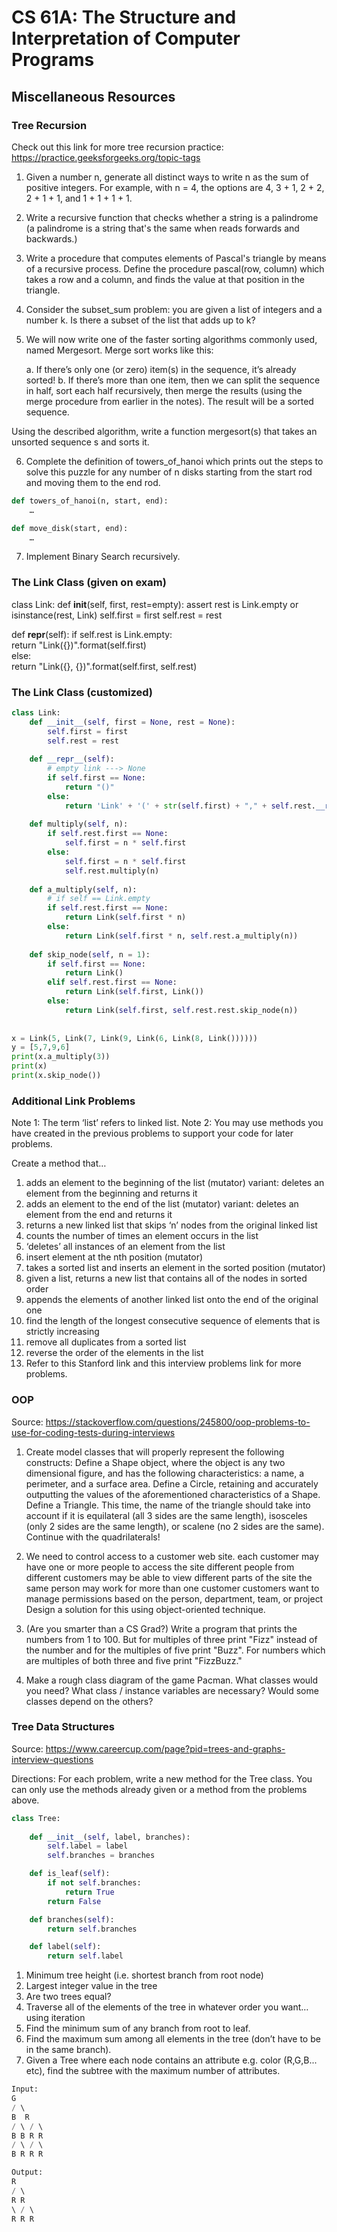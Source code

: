 
# CS 61A: The Structure and Interpretation of Computer Programs

## Miscellaneous Resources

### Tree Recursion
Check out this link for more tree recursion practice: https://practice.geeksforgeeks.org/topic-tags

1. Given a number n, generate all distinct ways to write n as the sum of positive integers. For example, with n = 4, the options are 4, 3 + 1, 2 + 2, 2 + 1 + 1, and 1 + 1 + 1 + 1.
2. Write a recursive function that checks whether a string is a palindrome (a palindrome is a string that's the same when reads forwards and backwards.)

3. Write a procedure that computes elements of Pascal's triangle by means of a recursive process. Define the procedure pascal(row, column) which takes a row and a column, and finds the value at that position in the triangle.

4. Consider the subset_sum problem: you are given a list of integers and a number k. Is there a subset of the list that adds up to k?

5. We will now write one of the faster sorting algorithms commonly used, named Mergesort. Merge sort works like this:
	
	a. If there’s only one (or zero) item(s) in the sequence, it’s
	already sorted!
	b. If there’s more than one item, then we can split the sequence in
	half, sort each half recursively, then merge the results (using the
	merge procedure from earlier in the notes). The result will be a	sorted sequence.

Using the described algorithm, write a function mergesort(s) that takes an unsorted sequence s and sorts it.

6. Complete the definition of towers_of_hanoi which prints out the steps to solve this puzzle for any number of n disks starting from the start rod and moving them to the end rod.

```python
def towers_of_hanoi(n, start, end):
	…

def move_disk(start, end):
	…
```

7. Implement Binary Search recursively.

### The Link Class (given on exam)

class Link:	
	def __init__(self, first, rest=empty):
        assert rest is Link.empty or isinstance(rest, Link) 
        self.first = first
        self.rest = rest
	
def __repr__(self):
    if self.rest is Link.empty:				
        return "Link({})".format(self.first)				
    else: 					
        return "Link({}, {})".format(self.first, self.rest)

### The Link Class (customized)

```python
class Link:
    def __init__(self, first = None, rest = None):
        self.first = first
        self.rest = rest
        
    def __repr__(self):
        # empty link ---> None 
        if self.first == None:
            return "()"
        else:
            return 'Link' + '(' + str(self.first) + "," + self.rest.__repr__() + ')'
            
    def multiply(self, n):
        if self.rest.first == None:
            self.first = n * self.first
        else:
            self.first = n * self.first
            self.rest.multiply(n)
            
    def a_multiply(self, n):
        # if self == Link.empty
        if self.rest.first == None:
            return Link(self.first * n)
        else:
            return Link(self.first * n, self.rest.a_multiply(n))
            
    def skip_node(self, n = 1):
        if self.first == None:
            return Link()
        elif self.rest.first == None:
            return Link(self.first, Link())
        else:
            return Link(self.first, self.rest.rest.skip_node(n))
        
        
x = Link(5, Link(7, Link(9, Link(6, Link(8, Link())))))
y = [5,7,9,6]
print(x.a_multiply(3))
print(x)
print(x.skip_node())
```

### Additional Link Problems

Note 1: The term ‘list’ refers to linked list.
Note 2: You may use methods you have created in the previous problems to support your code for later problems.

Create a method that…  
1. adds an element to the beginning of the list (mutator)
	variant: deletes an element from the beginning and returns it
2. adds an element to the end of the list (mutator)
	variant: deletes an element from the end and returns it
3. returns a new linked list that skips ‘n’ nodes from the original linked list
4. counts the number of times an element occurs in the list
5. ‘deletes’ all instances of an element from the list
6. insert element at the nth position (mutator)
7. takes a sorted list and inserts an element in the sorted position (mutator)
8. given a list, returns a new list that contains all of the nodes in sorted order
9. appends the elements of another linked list onto the end of the original one
10. find the length of the longest consecutive sequence of elements that is strictly increasing
11. remove all duplicates from a sorted list
12. reverse the order of the elements in the list
13. Refer to this Stanford link and this interview problems link for more problems.

### OOP

Source: https://stackoverflow.com/questions/245800/oop-problems-to-use-for-coding-tests-during-interviews

1. Create model classes that will properly represent the following constructs:
Define a Shape object, where the object is any two dimensional figure, and has the following characteristics: a name, a perimeter, and a surface area.
Define a Circle, retaining and accurately outputting the values of the aforementioned characteristics of a Shape.
Define a Triangle. This time, the name of the triangle should take into account if it is equilateral (all 3 sides are the same length), isosceles (only 2 sides are the same length), or scalene (no 2 sides are the same).
Continue with the quadrilaterals!

2. We need to control access to a customer web site.
each customer may have one or more people to access the site
different people from different customers may be able to view different parts of the site
the same person may work for more than one customer
customers want to manage permissions based on the person, department, team, or project
Design a solution for this using object-oriented technique.

3. (Are you smarter than a CS Grad?) Write a program that prints the numbers from 1 to 100. But for multiples of three print "Fizz" instead of the number and for the multiples of five print "Buzz". For numbers which are multiples of both three and five print "FizzBuzz."

4. Make a rough class diagram of the game Pacman. What classes would you need? What class / instance variables are necessary? Would some classes depend on the others?

### Tree Data Structures
Source: https://www.careercup.com/page?pid=trees-and-graphs-interview-questions

Directions: For each problem, write a new method for the Tree class. You can only use the methods already given or a method from the problems above.

```python
class Tree:
	
	def __init__(self, label, branches):
		self.label = label
		self.branches = branches

	def is_leaf(self):
		if not self.branches:
			return True
		return False

	def branches(self):
		return self.branches

	def label(self):
		return self.label
```

1. Minimum tree height (i.e. shortest branch from root node)
2. Largest integer value in the tree
3. Are two trees equal?
4. Traverse all of the elements of the tree in whatever order you want… using iteration
5. Find the minimum sum of any branch from root to leaf.
6. Find the maximum sum among all elements in the tree (don’t have to be in the same branch).
7. Given a Tree where each node contains an attribute e.g. color (R,G,B... etc), find the subtree with the maximum number of attributes. 

```python
Input: 
G 
/ \ 
B  R 
/ \ / \ 
B B R R 
/ \ / \ 
B R R R 

Output: 
R 
/ \ 
R R 
\ / \ 
R R R
```
